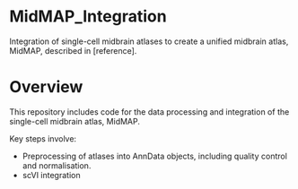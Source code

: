 # MidMAP_Integration
Integration of single-cell midbrain atlases to create a unified midbrain atlas, MidMAP, described in [reference].

# Overview
This repository includes code for the data processing and integration of the single-cell midbrain atlas, MidMAP.

Key steps involve:
- Preprocessing of atlases into AnnData objects, including quality control and normalisation.
- scVI integration
